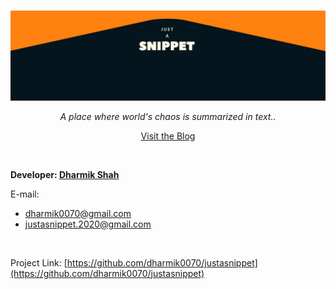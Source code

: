 <p align="center">
  <br>
  <a href="https://github.com/dharmik0070/">
    <img src="https://raw.githubusercontent.com/dharmik0070/justasnippet/master/Images/1_.jpg" alt="Banner" width="100%" height="50%">
  </a>
  <p align="center">
    <i>A place where world's chaos is summarized in text..</i>
    <br>
  <div align="center">
<a target="_blank">

  [Visit the Blog](https://dharmik0070.github.io/justasnippet/)
  </a>

  </div>
</p>
</p>
<br>
<!-- CONTACT -->
<!-- ## Contact -->

<b>Developer: [Dharmik Shah](https://dharmik0070.github.io/justasnippet/About.html#dharmikshah)</b> 
<br>

E-mail: 
- [dharmik0070@gmail.com](https://mail.google.com/mail/?view=cm&fs=1&tf=1&to=dharmik0070@gmail.com)
- [justasnippet.2020@gmail.com](https://mail.google.com/mail/u/0/?fs=1&tf=cm&to=justasnippet.2020@gmail.com)
<br>

Project Link: [https://github.com/dharmik0070/justasnippet](https://github.com/dharmik0070/justasnippet)
<br>

